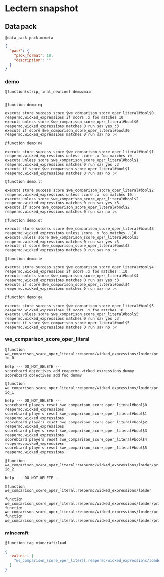 # Lectern snapshot

## Data pack

`@data_pack pack.mcmeta`

```json
{
  "pack": {
    "pack_format": 18,
    "description": ""
  }
}
```

### demo

`@function(strip_final_newline) demo:main`

```mcfunction

```

`@function demo:eq`

```mcfunction
execute store success score $we_comparison_score_oper_literal#bool$0 reapermc.wicked_expressions if score .x foo matches 10
execute unless score $we_comparison_score_oper_literal#bool$0 reapermc.wicked_expressions matches 0 run say yes :3
execute if score $we_comparison_score_oper_literal#bool$0 reapermc.wicked_expressions matches 0 run say no :<
```

`@function demo:ne`

```mcfunction
execute store success score $we_comparison_score_oper_literal#bool$1 reapermc.wicked_expressions unless score .x foo matches 10
execute unless score $we_comparison_score_oper_literal#bool$1 reapermc.wicked_expressions matches 0 run say yes :3
execute if score $we_comparison_score_oper_literal#bool$1 reapermc.wicked_expressions matches 0 run say no :<
```

`@function demo:lt`

```mcfunction
execute store success score $we_comparison_score_oper_literal#bool$2 reapermc.wicked_expressions unless score .x foo matches 10..
execute unless score $we_comparison_score_oper_literal#bool$2 reapermc.wicked_expressions matches 0 run say yes :3
execute if score $we_comparison_score_oper_literal#bool$2 reapermc.wicked_expressions matches 0 run say no :<
```

`@function demo:gt`

```mcfunction
execute store success score $we_comparison_score_oper_literal#bool$3 reapermc.wicked_expressions unless score .x foo matches ..10
execute unless score $we_comparison_score_oper_literal#bool$3 reapermc.wicked_expressions matches 0 run say yes :3
execute if score $we_comparison_score_oper_literal#bool$3 reapermc.wicked_expressions matches 0 run say no :<
```

`@function demo:le`

```mcfunction
execute store success score $we_comparison_score_oper_literal#bool$4 reapermc.wicked_expressions if score .x foo matches ..10
execute unless score $we_comparison_score_oper_literal#bool$4 reapermc.wicked_expressions matches 0 run say yes :3
execute if score $we_comparison_score_oper_literal#bool$4 reapermc.wicked_expressions matches 0 run say no :<
```

`@function demo:ge`

```mcfunction
execute store success score $we_comparison_score_oper_literal#bool$5 reapermc.wicked_expressions if score .x foo matches 10..
execute unless score $we_comparison_score_oper_literal#bool$5 reapermc.wicked_expressions matches 0 run say yes :3
execute if score $we_comparison_score_oper_literal#bool$5 reapermc.wicked_expressions matches 0 run say no :<
```

### we_comparison_score_oper_literal

`@function we_comparison_score_oper_literal:reapermc/wicked_expressions/loader/prio_0`

```mcfunction
help --- DO_NOT_DELETE ---
scoreboard objectives add reapermc.wicked_expressions dummy
scoreboard objectives add foo dummy
```

`@function we_comparison_score_oper_literal:reapermc/wicked_expressions/loader/prio_1`

```mcfunction
help --- DO_NOT_DELETE ---
scoreboard players reset $we_comparison_score_oper_literal#bool$0 reapermc.wicked_expressions
scoreboard players reset $we_comparison_score_oper_literal#bool$1 reapermc.wicked_expressions
scoreboard players reset $we_comparison_score_oper_literal#bool$2 reapermc.wicked_expressions
scoreboard players reset $we_comparison_score_oper_literal#bool$3 reapermc.wicked_expressions
scoreboard players reset $we_comparison_score_oper_literal#bool$4 reapermc.wicked_expressions
scoreboard players reset $we_comparison_score_oper_literal#bool$5 reapermc.wicked_expressions
```

`@function we_comparison_score_oper_literal:reapermc/wicked_expressions/loader/prio_2`

```mcfunction
help --- DO_NOT_DELETE ---
```

`@function we_comparison_score_oper_literal:reapermc/wicked_expressions/loader`

```mcfunction
function we_comparison_score_oper_literal:reapermc/wicked_expressions/loader/prio_0
function we_comparison_score_oper_literal:reapermc/wicked_expressions/loader/prio_1
function we_comparison_score_oper_literal:reapermc/wicked_expressions/loader/prio_2
```

### minecraft

`@function_tag minecraft:load`

```json
{
  "values": [
    "we_comparison_score_oper_literal:reapermc/wicked_expressions/loader"
  ]
}
```
